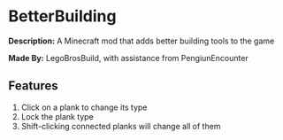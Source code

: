 # BetterBuilding
**Description:** A Minecraft mod that adds better building tools to the game

**Made By:** LegoBrosBuild, with assistance from PengiunEncounter

## Features
1. Click on a plank to change its type
2. Lock the plank type
3. Shift-clicking connected planks will change all of them
